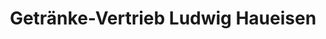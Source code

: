 ---
title: "Getränke-Vertrieb Ludwig Haueisen"
url: /filderstadt/getraenke-vertrieb-ludwig-haueisen/
shop: Getränke
---